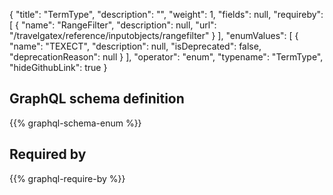 {
  "title": "TermType",
  "description": "",
  "weight": 1,
  "fields": null,
  "requireby": [
    {
      "name": "RangeFilter",
      "description": null,
      "url": "/travelgatex/reference/inputobjects/rangefilter"
    }
  ],
  "enumValues": [
    {
      "name": "TEXECT",
      "description": null,
      "isDeprecated": false,
      "deprecationReason": null
    }
  ],
  "operator": "enum",
  "typename": "TermType",
  "hideGithubLink": true
}
## GraphQL schema definition

{{% graphql-schema-enum %}}

## Required by

{{% graphql-require-by %}}
